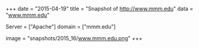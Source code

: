 
+++
date = "2015-04-19"
title = "Snapshot of http://www.mmm.edu"
data = "www.mmm.edu"

Server = ["Apache"]
domain = ["mmm.edu"]

  image = "snapshots/2015_16/www.mmm.edu.png"
+++
#
